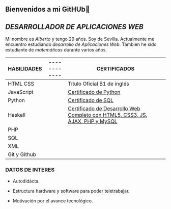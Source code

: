 ## Bienvenidos a mi GitHUb👋

## ***DESARROLLADOR DE APLICACIONES WEB***


 Mi nombre es *Alberto* y tengo 29 años. 
 Soy de Sevilla.
 Actualmente me encuentro estudiando *desarrollo de Aplicaciones Web*.
 Tambien he sido estudiante de *matemáticas* durante varios años.



| HABILIDADES |------------        | CERTIFICADOS |
| ------ | ------ | ------ |
|HTML CSS| |Título Oficial B1 de inglés
|JavaScript||<a href="https://www.udemy.com/share/101qUa3@mB3Y_FDYJs4wOyVT0nrHju0LOLtmV_Vu4o01EN9Uv2te7HtSdIpWhBNy8OsXv9atmw==/">Certificado de Python <a/>
|Python||<a href="https://www.udemy.com/share/101XX23@-gotiMxAzl9rNZzVbHUnVCvfs3FkMrjzAayMXGkMYfrq9_3zf2qITv61QgEfW8USlQ==/">Certificado de SQL <a/>
|Haskell||<a href="https://www.udemy.com/share/101r3q3@HBbtEwoWRFcASaQyFAXexsBTBSlOWWuBQx941evFjvGFyZdubD8SylgEJpakooNC9g==/">Certificado de Desarrollo Web Completo con HTML5, CSS3, JS, AJAX, PHP y MySQL <a/>
|PHP|
|SQL|
|XML|
|Git y Github|


### DATOS DE INTERES
- Autodidácta.

- Estructura hardware y software para poder teletrabajar.

- Motivación por el avance tecnológico.

